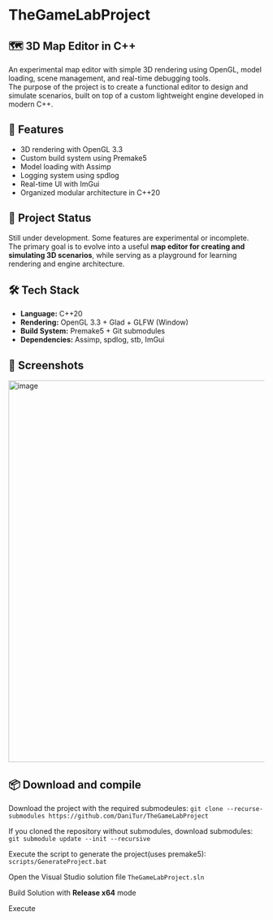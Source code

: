 # TheGameLabProject

## 🗺️ 3D Map Editor in C++
An experimental map editor with simple 3D rendering using OpenGL, model loading, scene management, and real-time debugging tools.  
The purpose of the project is to create a functional editor to design and simulate scenarios, built on top of a custom lightweight engine developed in modern C++.

## 🔧 Features

- 3D rendering with OpenGL 3.3
- Custom build system using Premake5
- Model loading with Assimp
- Logging system using spdlog
- Real-time UI with ImGui
- Organized modular architecture in C++20

## 🚧 Project Status

Still under development. Some features are experimental or incomplete.  
The primary goal is to evolve into a useful **map editor for creating and simulating 3D scenarios**, while serving as a playground for learning rendering and engine architecture.

## 🛠️ Tech Stack
- **Language:** C++20  
- **Rendering:** OpenGL 3.3 + Glad + GLFW (Window)  
- **Build System:** Premake5 + Git submodules  
- **Dependencies:** Assimp, spdlog, stb, ImGui  

## 📸 Screenshots
<img width="1280" height="751" alt="image" src="https://github.com/user-attachments/assets/8c73d9d1-ce49-4954-8060-423546663842" />

## 📦 Download and compile

Download the project with the required submodeules:
``
git clone --recurse-submodules https://github.com/DaniTur/TheGameLabProject
``

If you cloned the repository without submodules, download submodules:
``
git submodule update --init --recursive
``

Execute the script to generate the project(uses premake5):
``
scripts/GenerateProject.bat
``

Open the Visual Studio solution file `TheGameLabProject.sln`

Build Solution with **Release x64** mode

Execute
